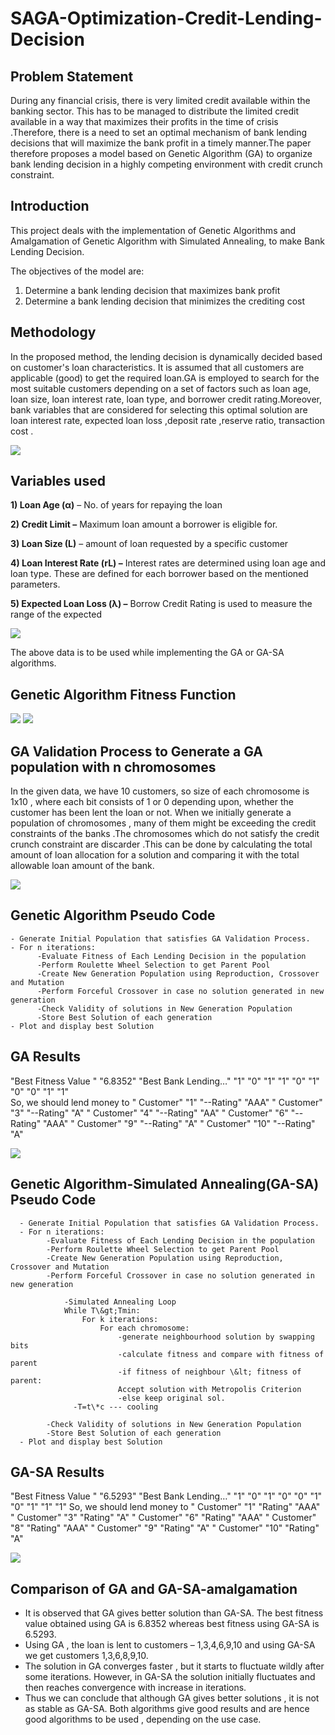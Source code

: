 # SAGA-Optimization-Credit-Lending-Decision
## **Problem Statement**

During any financial crisis, there is very limited credit available within the banking sector. This has to be managed to distribute the limited credit available in a way that maximizes their profits in the time of crisis .Therefore, there is a need to set an optimal mechanism of bank lending decisions that will maximize the bank profit in a timely manner.The paper therefore proposes a model based on Genetic Algorithm (GA) to organize bank lending decision in a highly competing environment with credit crunch constraint.

## **Introduction**

This project deals with the implementation of Genetic Algorithms and Amalgamation of Genetic Algorithm with Simulated Annealing, to make Bank Lending Decision.

The objectives of the model are:

1) Determine a bank lending decision that maximizes bank profit
2) Determine a bank lending decision that minimizes the crediting cost

## **Methodology**

In the proposed method, the lending decision is dynamically decided based on customer&#39;s loan characteristics. It is assumed that all customers are applicable (good) to get the required loan.GA is employed to search for the most suitable customers depending on a set of factors such as loan age, loan size, loan interest rate, loan type, and borrower credit rating.Moreover, bank variables that are considered for selecting this optimal solution are loan interest rate, expected loan loss ,deposit rate ,reserve ratio, transaction cost .

![](https://github.com/Shashank-Sundi/GA-Optimization-Bank-Lending-Decision-/blob/main/methodology.PNG)

## **Variables used**

**1) Loan Age (α)** – No. of years for repaying the loan

**2) Credit Limit –** Maximum loan amount a borrower is eligible for.

**3) Loan Size (L)** – amount of loan requested by a specific customer

**4) Loan Interest Rate (rL) –** Interest rates are determined using loan age and loan type. These are defined for each borrower based on the mentioned parameters.

**5) Expected Loan Loss (λ) –** Borrow Credit Rating is used to measure the range of the expected

![](https://github.com/Shashank-Sundi/GA-Optimization-Bank-Lending-Decision-/blob/main/vars.PNG) 

The above data is to be used while implementing the GA or GA-SA algorithms.

## **Genetic Algorithm Fitness Function**

![](https://github.com/Shashank-Sundi/GA-Optimization-Bank-Lending-Decision-/blob/main/fitness.PNG)
![](https://github.com/Shashank-Sundi/GA-Optimization-Bank-Lending-Decision-/blob/main/fitness%202.PNG)



## **GA Validation Process to Generate a GA population with n chromosomes**

In the given data, we have 10 customers, so size of each chromosome is 1x10 , where each bit consists of 1 or 0 depending upon, whether the customer has been lent the loan or not. When we initially generate a population of chromosomes , many of them might be exceeding the credit constraints of the banks .The chromosomes which do not satisfy the credit crunch constraint are discarder .This can be done by calculating the total amount of loan allocation for a solution and comparing it with the total allowable loan amount of the bank.

![](https://github.com/Shashank-Sundi/GA-Optimization-Bank-Lending-Decision-/blob/main/Ga%20valiation.PNG)

## **Genetic Algorithm Pseudo Code**

    - Generate Initial Population that satisfies GA Validation Process.
    - For n iterations:
          -Evaluate Fitness of Each Lending Decision in the population
          -Perform Roulette Wheel Selection to get Parent Pool
          -Create New Generation Population using Reproduction, Crossover and Mutation
          -Perform Forceful Crossover in case no solution generated in new generation
          -Check Validity of solutions in New Generation Population
          -Store Best Solution of each generation
    - Plot and display best Solution

## **GA Results**

&quot;Best Fitness Value &quot; &quot;6.8352&quot;
&quot;Best Bank Lending…&quot; &quot;1&quot; &quot;0&quot; &quot;1&quot; &quot;1&quot; &quot;0&quot; &quot;1&quot; &quot;0&quot; &quot;0&quot; &quot;1&quot; &quot;1&quot;  
So, we should lend money to &quot; Customer&quot; &quot;1&quot; &quot;--Rating&quot; &quot;AAA&quot;
&quot; Customer&quot; &quot;3&quot; &quot;--Rating&quot; &quot;A&quot;
&quot; Customer&quot; &quot;4&quot; &quot;--Rating&quot; &quot;AA&quot;
&quot; Customer&quot; &quot;6&quot; &quot;--Rating&quot; &quot;AAA&quot;
&quot; Customer&quot; &quot;9&quot; &quot;--Rating&quot; &quot;A&quot;
&quot; Customer&quot; &quot;10&quot; &quot;--Rating&quot; &quot;A&quot;

![](https://github.com/Shashank-Sundi/GA-Optimization-Bank-Lending-Decision-/blob/main/GA.PNG)

## **Genetic Algorithm-Simulated Annealing(GA-SA) Pseudo Code**

      - Generate Initial Population that satisfies GA Validation Process.
      - For n iterations:
            -Evaluate Fitness of Each Lending Decision in the population
            -Perform Roulette Wheel Selection to get Parent Pool
            -Create New Generation Population using Reproduction, Crossover and Mutation
            -Perform Forceful Crossover in case no solution generated in new generation
            
                -Simulated Annealing Loop
                While T\&gt;Tmin:
                    For k iterations:
                        For each chromosome:
                            -generate neighbourhood solution by swapping bits
                            -calculate fitness and compare with fitness of parent
                            -if fitness of neighbour \&lt; fitness of parent:
                            Accept solution with Metropolis Criterion
                            -else keep original sol.
                  -T=t\*c --- cooling

            -Check Validity of solutions in New Generation Population
            -Store Best Solution of each generation
      - Plot and display best Solution

## **GA-SA Results**

&quot;Best Fitness Value &quot; &quot;6.5293&quot;
&quot;Best Bank Lending…&quot; &quot;1&quot; &quot;0&quot; &quot;1&quot; &quot;0&quot; &quot;0&quot; &quot;1&quot; &quot;0&quot; &quot;1&quot; &quot;1&quot; &quot;1&quot;
So, we should lend money to &quot; Customer&quot; &quot;1&quot; &quot;Rating&quot; &quot;AAA&quot;
&quot; Customer&quot; &quot;3&quot; &quot;Rating&quot; &quot;A&quot;
&quot; Customer&quot; &quot;6&quot; &quot;Rating&quot; &quot;AAA&quot;
&quot; Customer&quot; &quot;8&quot; &quot;Rating&quot; &quot;AAA&quot;
&quot; Customer&quot; &quot;9&quot; &quot;Rating&quot; &quot;A&quot;
&quot; Customer&quot; &quot;10&quot; &quot;Rating&quot; &quot;A&quot;

![](https://github.com/Shashank-Sundi/GA-Optimization-Bank-Lending-Decision-/blob/main/saga.PNG)

## **Comparison of GA and GA-SA-amalgamation**

- It is observed that GA gives better solution than GA-SA. The best fitness value obtained using GA is 6.8352 whereas best fitness using GA-SA is 6.5293.
- Using GA , the loan is lent to customers – 1,3,4,6,9,10 and using GA-SA we get customers 1,3,6,8,9,10.
- The solution in GA converges faster , but it starts to fluctuate wildly after some iterations. However, in GA-SA the solution initially fluctuates and then reaches convergence with increase in iterations.
- Thus we can conclude that although GA gives better solutions , it is not as stable as GA-SA. Both algorithms give good results and are hence good algorithms to be used , depending on the use case.
